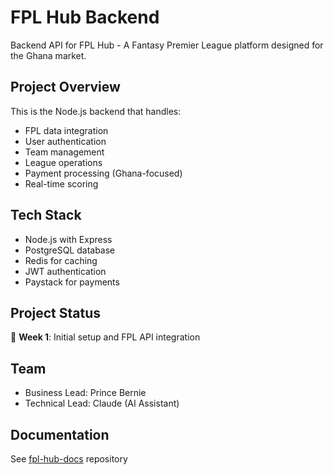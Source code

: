 # FPL Hub Backend

Backend API for FPL Hub - A Fantasy Premier League platform designed for the Ghana market.

## Project Overview
This is the Node.js backend that handles:
- FPL data integration
- User authentication
- Team management
- League operations
- Payment processing (Ghana-focused)
- Real-time scoring

## Tech Stack
- Node.js with Express
- PostgreSQL database
- Redis for caching
- JWT authentication
- Paystack for payments

## Project Status
🚧 **Week 1**: Initial setup and FPL API integration

## Team
- Business Lead: Prince Bernie
- Technical Lead: Claude (AI Assistant)

## Documentation
See [fpl-hub-docs](https://github.com/PrinceBernie/fpl-hub-docs) repository
